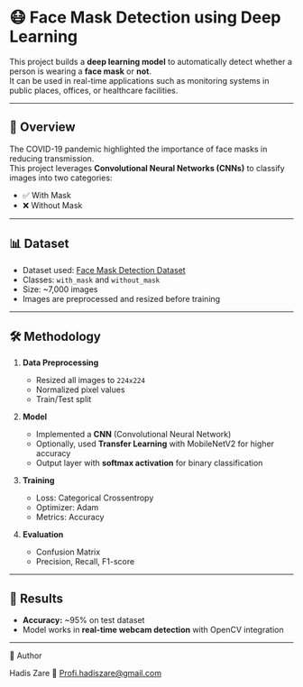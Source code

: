 # 😷 Face Mask Detection using Deep Learning

This project builds a **deep learning model** to automatically detect whether a person is wearing a **face mask** or **not**.  
It can be used in real-time applications such as monitoring systems in public places, offices, or healthcare facilities.  

---

## 📌 Overview

The COVID-19 pandemic highlighted the importance of face masks in reducing transmission.  
This project leverages **Convolutional Neural Networks (CNNs)** to classify images into two categories:  

- ✅ With Mask  
- ❌ Without Mask  

---

## 📊 Dataset

- Dataset used: [Face Mask Detection Dataset](https://www.kaggle.com/datasets/omkargurav/face-mask-dataset)  
- Classes: `with_mask` and `without_mask`  
- Size: ~7,000 images  
- Images are preprocessed and resized before training  

---

## 🛠️ Methodology

1. **Data Preprocessing**
   - Resized all images to `224x224`
   - Normalized pixel values  
   - Train/Test split

2. **Model**
   - Implemented a **CNN** (Convolutional Neural Network)  
   - Optionally, used **Transfer Learning** with MobileNetV2 for higher accuracy  
   - Output layer with **softmax activation** for binary classification  

3. **Training**
   - Loss: Categorical Crossentropy  
   - Optimizer: Adam  
   - Metrics: Accuracy  

4. **Evaluation**
   - Confusion Matrix  
   - Precision, Recall, F1-score  

---

## 🚀 Results

- **Accuracy:** ~95% on test dataset  
- Model works in **real-time webcam detection** with OpenCV integration  

---

👤 Author

Hadis Zare
📧 Profi.hadiszare@gmail.com

